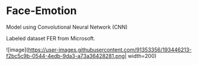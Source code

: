 # Face-Emotion

Model using Convolutional Neural Network (CNN)

Labeled dataset FER from Microsoft. 

![image](https://user-images.githubusercontent.com/91353356/193446213-f2bc5c9b-0544-4edb-9da3-a73a36428281.png| width=200)
